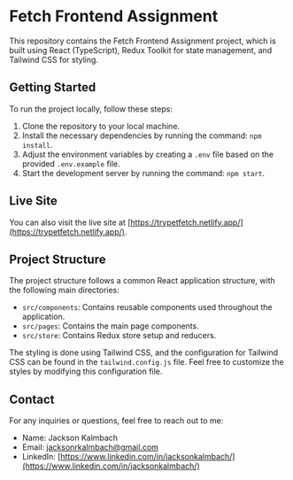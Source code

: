 # Fetch Frontend Assignment

This repository contains the Fetch Frontend Assignment project, which is built using React (TypeScript), Redux Toolkit for state management, and Tailwind CSS for styling.

## Getting Started

To run the project locally, follow these steps:

1. Clone the repository to your local machine.
2. Install the necessary dependencies by running the command: `npm install`.
3. Adjust the environment variables by creating a `.env` file based on the provided `.env.example` file.
4. Start the development server by running the command: `npm start`.

## Live Site

You can also visit the live site at [https://trypetfetch.netlify.app/](https://trypetfetch.netlify.app/).

## Project Structure

The project structure follows a common React application structure, with the following main directories:

- `src/components`: Contains reusable components used throughout the application.
- `src/pages`: Contains the main page components.
- `src/store`: Contains Redux store setup and reducers.

The styling is done using Tailwind CSS, and the configuration for Tailwind CSS can be found in the `tailwind.config.js` file. Feel free to customize the styles by modifying this configuration file.

## Contact

For any inquiries or questions, feel free to reach out to me:

- Name: Jackson Kalmbach
- Email: jacksonrkalmbach@gmail.com
- LinkedIn: [https://www.linkedin.com/in/jacksonkalmbach/](https://www.linkedin.com/in/jacksonkalmbach/)
